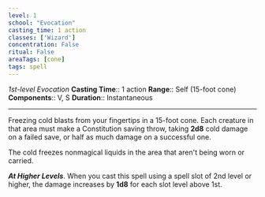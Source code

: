 ```yaml
---
level: 1
school: "Evocation"
casting_time: 1 action
classes: ['Wizard']
concentration: False
ritual: False
areaTags: [cone]
tags: spell
---
```


_1st-level Evocation_
**Casting Time**:: 1 action
**Range**:: Self (15-foot cone)
**Components**:: V, S
**Duration**:: Instantaneous

---

Freezing cold blasts from your fingertips in a 15-foot cone. Each creature in that area must make a Constitution saving throw, taking **2d8** cold damage on a failed save, or half as much damage on a successful one.

The cold freezes nonmagical liquids in the area that aren't being worn or carried.


**_At Higher Levels_**. When you cast this spell using a spell slot of 2nd level or higher, the damage increases by **1d8** for each slot level above 1st.


